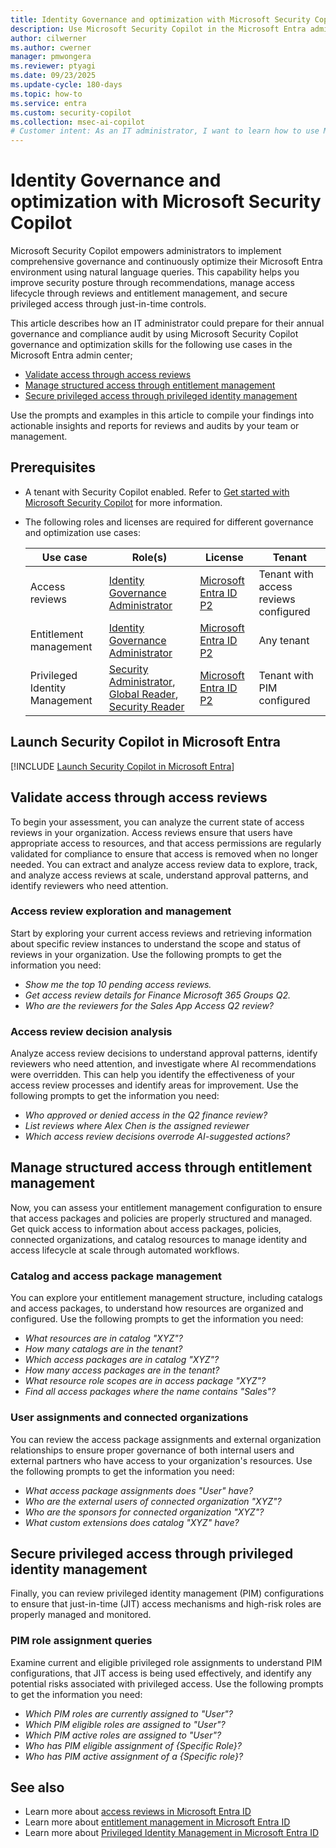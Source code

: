 ```yaml
---
title: Identity Governance and optimization with Microsoft Security Copilot
description: Use Microsoft Security Copilot in the Microsoft Entra admin center to improve security posture, manage access reviews, entitlement management, and privileged identity management.
author: cilwerner
ms.author: cwerner
manager: pmwongera
ms.reviewer: ptyagi
ms.date: 09/23/2025
ms.update-cycle: 180-days
ms.topic: how-to
ms.service: entra
ms.custom: security-copilot
ms.collection: msec-ai-copilot
# Customer intent: As an IT administrator, I want to learn how to use Microsoft Security Copilot for governance and optimization so I can improve security posture and manage access lifecycle.
---
```


# Identity Governance and optimization with Microsoft Security Copilot

Microsoft Security Copilot empowers administrators to implement comprehensive governance and continuously optimize their Microsoft Entra environment using natural language queries. This capability helps you improve security posture through recommendations, manage access lifecycle through reviews and entitlement management, and secure privileged access through just-in-time controls.

This article describes how an IT administrator could prepare for their annual governance and compliance audit by using Microsoft Security Copilot governance and optimization skills for the following use cases in the Microsoft Entra admin center;

- [Validate access through access reviews](#validate-access-through-access-reviews)
- [Manage structured access through entitlement management](#manage-structured-access-through-entitlement-management)
- [Secure privileged access through privileged identity management](#secure-privileged-access-through-privileged-identity-management)

Use the prompts and examples in this article to compile your findings into actionable insights and reports for reviews and audits by your team or management.

## Prerequisites

- A tenant with Security Copilot enabled. Refer to [Get started with Microsoft Security Copilot](/copilot/security/get-started-security-copilot#option-2-provision-capacity-in-azure) for more information.
- The following roles and licenses are required for different governance and optimization use cases:

    | Use case | Role(s) | License | Tenant |
    |----------|---------|---------|--------|
    | Access reviews  | [Identity Governance Administrator](/entra/identity/role-based-access-control/permissions-reference#identity-governance-administrator) | [Microsoft Entra ID P2](/entra/id-protection/overview-identity-protection#license-requirements) | Tenant with access reviews configured |
    | Entitlement management | [Identity Governance Administrator](/entra/identity/role-based-access-control/permissions-reference#identity-governance-administrator) | [Microsoft Entra ID P2](/entra/id-protection/overview-identity-protection#license-requirements) | Any tenant |
    | Privileged Identity Management| [Security Administrator](/entra/identity/role-based-access-control/permissions-reference#security-administrator), [Global Reader](/entra/identity/role-based-access-control/permissions-reference#global-reader), [Security Reader](/entra/identity/role-based-access-control/permissions-reference#security-reader) | [Microsoft Entra ID P2](/entra/id-protection/overview-identity-protection#license-requirements) | Tenant with PIM configured |
    
## Launch Security Copilot in Microsoft Entra

[!INCLUDE [Launch Security Copilot in Microsoft Entra](./includes/access-entra-copilot.md)]

## Validate access through access reviews

To begin your assessment, you can analyze the current state of access reviews in your organization. Access reviews ensure that users have appropriate access to resources, and that access permissions are regularly validated for compliance to ensure that access is removed when no longer needed. You can extract and analyze access review data to explore, track, and analyze access reviews at scale, understand approval patterns, and identify reviewers who need attention.

### Access review exploration and management

Start by exploring your current access reviews and retrieving information about specific review instances to understand the scope and status of reviews in your organization. Use the following prompts to get the information you need:

- *Show me the top 10 pending access reviews.*
- *Get access review details for Finance Microsoft 365 Groups Q2.*
- *Who are the reviewers for the Sales App Access Q2 review?*

### Access review decision analysis

Analyze access review decisions to understand approval patterns, identify reviewers who need attention, and investigate where AI recommendations were overridden. This can help you identify the effectiveness of your access review processes and identify areas for improvement. Use the following prompts to get the information you need:

- *Who approved or denied access in the Q2 finance review?*
- *List reviews where Alex Chen is the assigned reviewer*
- *Which access review decisions overrode AI-suggested actions?*

## Manage structured access through entitlement management

Now, you can assess your entitlement management configuration to ensure that access packages and policies are properly structured and managed. Get quick access to information about access packages, policies, connected organizations, and catalog resources to manage identity and access lifecycle at scale through automated workflows.

### Catalog and access package management

You can explore your entitlement management structure, including catalogs and access packages, to understand how resources are organized and configured. Use the following prompts to get the information you need:

- *What resources are in catalog "XYZ"?*
- *How many catalogs are in the tenant?*
- *Which access packages are in catalog "XYZ"?*
- *How many access packages are in the tenant?*
- *What resource role scopes are in access package "XYZ"?*
- *Find all access packages where the name contains "Sales"?*

### User assignments and connected organizations

You can review the access package assignments and external organization relationships to ensure proper governance of both internal users and external partners who have access to your organization's resources. Use the following prompts to get the information you need:

- *What access package assignments does "User" have?*
- *Who are the external users of connected organization "XYZ"?*
- *Who are the sponsors for connected organization "XYZ"?*
- *What custom extensions does catalog "XYZ" have?*

## Secure privileged access through privileged identity management

Finally, you can review privileged identity management (PIM) configurations to ensure that just-in-time (JIT) access mechanisms and high-risk roles are properly managed and monitored.

### PIM role assignment queries

Examine current and eligible privileged role assignments to understand PIM configurations, that JIT access is being used effectively, and identify any potential risks associated with privileged access. Use the following prompts to get the information you need:

- *Which PIM roles are currently assigned to "User"?*
- *Which PIM eligible roles are assigned to "User"?*
- *Which PIM active roles are assigned to "User"?*
- *Who has PIM eligible assignment of {Specific Role}?*
- *Who has PIM active assignment of a {Specific role}?*

## See also

- Learn more about [access reviews in Microsoft Entra ID](/entra/id-governance/access-reviews-overview)
- Learn more about [entitlement management in Microsoft Entra ID](/entra/id-governance/entitlement-management-overview)
- Learn more about [Privileged Identity Management in Microsoft Entra ID](/entra/id-governance/privileged-identity-management/pim-configure)